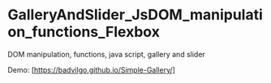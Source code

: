 # GalleryAndSlider_JsDOM_manipulation_functions_Flexbox
DOM manipulation, functions, java script, gallery and slider

Demo: [https://badvilgo.github.io/Simple-Gallery/]

